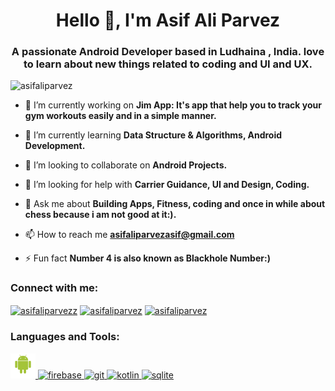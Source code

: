 <h1 align="center">Hello 👋, I'm Asif Ali Parvez</h1>
<h3 align="center">A passionate Android Developer based in Ludhaina , India. love to learn about new things related to coding and UI and UX. </h3>

<p align="left"> <img src="https://komarev.com/ghpvc/?username=asifaliparvez&label=Profile%20views&color=0e75b6&style=flat" alt="asifaliparvez" /> </p>

- 🔭 I’m currently working on **Jim App: It's app that help you to track your gym workouts easily and in a simple manner.**

- 🌱 I’m currently learning **Data Structure & Algorithms, Android Development.**

- 👯 I’m looking to collaborate on **Android Projects.**

- 🤝 I’m looking for help with **Carrier Guidance, UI and Design, Coding.**

- 💬 Ask me about **Building Apps, Fitness, coding and once in while about chess because i am not good at it:).**

- 📫 How to reach me **asifaliparvezasif@gmail.com**

- ⚡ Fun fact **Number 4 is also known as Blackhole Number:)**

<h3 align="left">Connect with me:</h3>
<p align="left">
<a href="https://twitter.com/asifaliparvezz" target="blank"><img align="center" src="https://raw.githubusercontent.com/rahuldkjain/github-profile-readme-generator/master/src/images/icons/Social/twitter.svg" alt="asifaliparvezz" height="30" width="40" /></a>
<a href="https://linkedin.com/in/asifaliparvez" target="blank"><img align="center" src="https://raw.githubusercontent.com/rahuldkjain/github-profile-readme-generator/master/src/images/icons/Social/linked-in-alt.svg" alt="asifaliparvez" height="30" width="40" /></a>
<a href="https://www.leetcode.com/asifaliparvez" target="blank"><img align="center" src="https://raw.githubusercontent.com/rahuldkjain/github-profile-readme-generator/master/src/images/icons/Social/leet-code.svg" alt="asifaliparvez" height="30" width="40" /></a>
</p>

<h3 align="left">Languages and Tools:</h3>
<p align="left"> <a href="https://developer.android.com" target="_blank" rel="noreferrer"> <img src="https://raw.githubusercontent.com/devicons/devicon/master/icons/android/android-original-wordmark.svg" alt="android" width="40" height="40"/> </a> <a href="https://firebase.google.com/" target="_blank" rel="noreferrer"> <img src="https://www.vectorlogo.zone/logos/firebase/firebase-icon.svg" alt="firebase" width="40" height="40"/> </a> <a href="https://git-scm.com/" target="_blank" rel="noreferrer"> <img src="https://www.vectorlogo.zone/logos/git-scm/git-scm-icon.svg" alt="git" width="40" height="40"/> </a> <a href="https://kotlinlang.org" target="_blank" rel="noreferrer"> <img src="https://www.vectorlogo.zone/logos/kotlinlang/kotlinlang-icon.svg" alt="kotlin" width="40" height="40"/> </a> <a href="https://www.sqlite.org/" target="_blank" rel="noreferrer"> <img src="https://www.vectorlogo.zone/logos/sqlite/sqlite-icon.svg" alt="sqlite" width="40" height="40"/> </a> </p>

